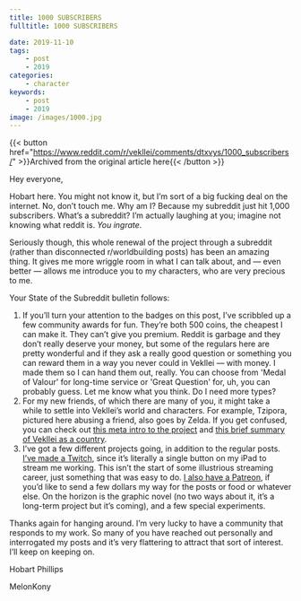 ```yaml
---
title: 1000 SUBSCRIBERS
fulltitle: 1000 SUBSCRIBERS

date: 2019-11-10
tags:
    - post
    - 2019
categories:
    - character
keywords:
    - post
    - 2019
image: /images/1000.jpg
---
```

{{< button href="https://www.reddit.com/r/vekllei/comments/dtxvys/1000_subscribers/" >}}Archived from the original article here{{< /button >}}

Hey everyone,

Hobart here. You might not know it, but I’m sort of a big fucking deal on the internet. No, don’t touch me. Why am I? Because my subreddit just hit 1,000 subscribers. What’s a subreddit? I’m actually laughing at you; imagine not knowing what reddit is. *You ingrate*.

Seriously though, this whole renewal of the project through a subreddit (rather than disconnected r/worldbuilding posts) has been an amazing thing. It gives me more wriggle room in what I can talk about, and — even better — allows me introduce you to my characters, who are very precious to me.

Your State of the Subreddit bulletin follows:

1. If you’ll turn your attention to the badges on this post, I’ve scribbled up a few community awards for fun. They’re both 500 coins, the cheapest I can make it. They can’t give you premium. Reddit is garbage and they don’t really deserve your money, but some of the regulars here are pretty wonderful and if they ask a really good question or something you can reward them in a way you never could in Vekllei — with money. I made them so I can hand them out, really. You can choose from 'Medal of Valour' for long-time service or 'Great Question' for, uh, you can probably guess. Let me know what you think. Do I need more types?
2. For my new friends, of which there are many of you, it might take a while to settle into Vekllei’s world and characters. For example, Tzipora, pictured here abusing a friend, also goes by Zelda. If you get confused, you can check out [this meta intro to the project](https://www.reddit.com/r/vekllei/comments/czi423/a_brief_introduction_to_vekllei/) and [this brief summary of Vekllei as a country](https://www.reddit.com/r/vekllei/comments/czi423/a_brief_introduction_to_vekllei/).
3. I’ve got a few different projects going, in addition to the regular posts. [I’ve made a Twitch](https://www.twitch.tv/melonkony), since it’s literally a single button on my iPad to stream me working. This isn’t the start of some illustrious streaming career, just something that was easy to do. [I also have a Patreon](https://www.patreon.com/vekllei), if you’d like to send a few dollars my way for the posts or food or whatever else. On the horizon is the graphic novel (no two ways about it, it’s a long-term project but it’s coming), and a few special experiments.

Thanks again for hanging around. I’m very lucky to have a community that responds to my work. So many of you have reached out personally and interrogated my posts and it’s very flattering to attract that sort of interest. I’ll keep on keeping on.

Hobart Phillips

MelonKony
